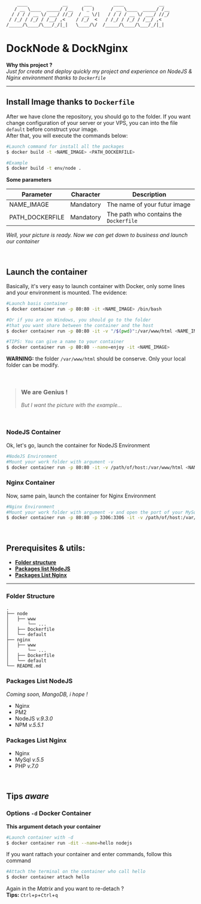 ```
    ____             __      ___        ____             __  
   / __ \____  _____/ /__   ( _ )      / __ \____  _____/ /__
  / / / / __ \/ ___/ //_/  / __ \/|   / / / / __ \/ ___/ //_/
 / /_/ / /_/ / /__/ ,<    / /_/  <   / /_/ / /_/ / /__/ ,<
/_____/\____/\___/_/|_|   \____/\/  /_____/\____/\___/_/|_|  
```

# DockNode & DockNginx

**Why this project ?**  
_Just for create and deploy quickly my project and experience on NodeJS & Nginx environment thanks to `Dockerfile`_

---

## Install Image thanks to `Dockerfile`

After we have clone the repository, you should go to the folder. If you want change configuration of your server or your VPS, you can into the file `default` before construct your image.  
After that, you will execute the commands below:

```bash
#Launch command for install all the packages
$ docker build -t <NAME_IMAGE> <PATH_DOCKERFILE>

#Example
$ docker build -t env/node .
```

**Some parameters**

| Parameter       | Character | Description                            |
| --------------- | --------- | -------------------------------------- |
| NAME_IMAGE      | Mandatory | The name of your futur image           |
| PATH_DOCKERFILE | Mandatory | The path who contains the `Dockerfile` |

_Well, your picture is ready. Now we can get down to business and launch our container_

&nbsp;

## Launch the container

Basically, it's very easy to launch container with Docker, only some lines and your environment is mounted. The evidence:

```bash
#Launch basis container
$ docker container run -p 80:80 -it <NAME_IMAGE> /bin/bash

#Or if you are on Windows, you should go to the folder
#that you want share between the container and the host
$ docker container run -p 80:80 -it -v "/$(pwd)":/var/www/html <NAME_IMAGE>

#TIPS: You can give a name to your container
$ docker container run -p 80:80 --name=enjoy -it <NAME_IMAGE>
```

**WARNING:** the folder `/var/www/html` should be conserve. Only your local folder can be modify.

&nbsp;

> ### **We are Genius !**
>
> _But I want the picture with the example..._

&nbsp;

### NodeJS Container

Ok, let's go, launch the container for NodeJS Environment

```bash
#NodeJS Environment
#Mount your work folder with argument -v
$ docker container run -p 80:80 -it -v /path/of/host:/var/www/html <NAME_IMAGE>
```

### Nginx Container

Now, same pain, launch the container for Nginx Environment

```bash
#Nginx Environment
#Mount your work folder with argument -v and open the port of your MySql
$ docker container run -p 80:80 -p 3306:3306 -it -v /path/of/host:/var/www/html <NAME_IMAGE>
```

&nbsp;

## Prerequisites & utils:

* [**Folder structure**](#folder-structure)
* [**Packages list NodeJS**](#packages-list-nodejs)
* [**Packages List Nginx**](#packages-list-nginx)

---

### Folder Structure

```
.
├── node
│   ├── www
│       └── ...
│   ├── Dockerfile
│   └── default
├── nginx
│   ├── www
│       └── ...
│   ├── Dockerfile
│   └── default
└── README.md
```

### Packages List NodeJS

_Coming soon, MangoDB, i hope !_

* Nginx
* PM2
* NodeJS _v.9.3.0_
* NPM _v.5.5.1_

### Packages List Nginx

* Nginx
* MySql _v.5.5_
* PHP _v.7.0_

&nbsp;

## Tips _aware_

### Options `-d` Docker Container

**This argument detach your container**

```bash
#Launch container with -d
$ docker container run -dit --name=hello nodejs
```

If you want rattach your container and enter commands, follow this command

```bash
#Attach the terminal on the container who call hello
$ docker container attach hello
```

Again in the _Matrix_ and you want to re-detach ?  
**Tips:** `Ctrl`+`p`+`Ctrl`+`q`
